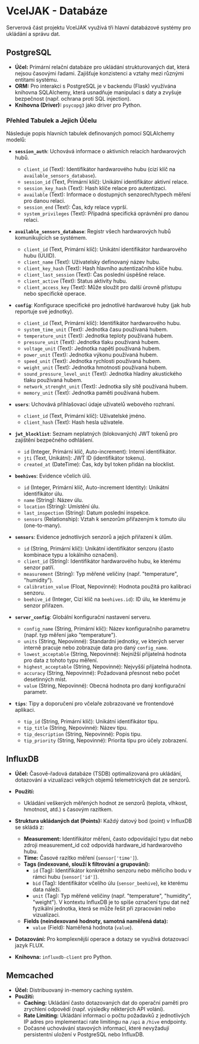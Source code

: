 # VcelJAK - Databáze

Serverová část projektu VcelJAK využívá tři hlavní databázové systémy pro ukládání a správu dat.

## PostgreSQL

*   **Účel:** Primární relační databáze pro ukládání strukturovaných dat, která nejsou časovými řadami. Zajišťuje konzistenci a vztahy mezi různými entitami systému.
*   **ORM:** Pro interakci s PostgreSQL je v backendu (Flask) využívána knihovna SQLAlchemy, která usnadňuje manipulaci s daty a zvyšuje bezpečnost (např. ochrana proti SQL injection).
*   **Knihovna (Driver):** `psycopg3` jako driver pro Python.

### Přehled Tabulek a Jejich Účelu

Následuje popis hlavních tabulek definovaných pomocí SQLAlchemy modelů:

*   **`session_auth`**: Uchovává informace o aktivních relacích hardwarových hubů.
    *   `client_id` (Text): Identifikátor hardwarového hubu (cizí klíč na `available_sensors_database`).
    *   `session_id` (Text, Primární klíč): Unikátní identifikátor aktivní relace.
    *   `session_key_hash` (Text): Hash klíče relace pro autentizaci.
    *   `available` (Text): Informace o dostupných senzorech/typech měření pro danou relaci.
    *   `session_end` (Text): Čas, kdy relace vyprší.
    *   `system_privileges` (Text): Případná specifická oprávnění pro danou relaci.

*   **`available_sensors_database`**: Registr všech hardwarových hubů komunikujících se systémem.
    *   `client_id` (Text, Primární klíč): Unikátní identifikátor hardwarového hubu (UUID).
    *   `client_name` (Text): Uživatelsky definovaný název hubu.
    *   `client_key_hash` (Text): Hash hlavního autentizačního klíče hubu.
    *   `client_last_session` (Text): Čas poslední úspěšné relace.
    *   `client_active` (Text): Status aktivity hubu.
    *   `client_access_key` (Text): Může sloužit pro další úrovně přístupu nebo specifické operace.

*   **`config`**: Konfigurace specifické pro jednotlivé hardwarové huby (jak hub reportuje své jednotky).
    *   `client_id` (Text, Primární klíč): Identifikátor hardwarového hubu.
    *   `system_time_unit` (Text): Jednotka času používaná hubem.
    *   `temperature_unit` (Text): Jednotka teploty používaná hubem.
    *   `pressure_unit` (Text): Jednotka tlaku používaná hubem.
    *   `voltage_unit` (Text): Jednotka napětí používaná hubem.
    *   `power_unit` (Text): Jednotka výkonu používaná hubem.
    *   `speed_unit` (Text): Jednotka rychlosti používaná hubem.
    *   `weight_unit` (Text): Jednotka hmotnosti používaná hubem.
    *   `sound_pressure_level_unit` (Text): Jednotka hladiny akustického tlaku používaná hubem.
    *   `network_strenght_unit` (Text): Jednotka síly sítě používaná hubem.
    *   `memory_unit` (Text): Jednotka paměti používaná hubem.

*   **`users`**: Uchovává přihlašovací údaje uživatelů webového rozhraní.
    *   `client_id` (Text, Primární klíč): Uživatelské jméno.
    *   `client_hash` (Text): Hash hesla uživatele.

*   **`jwt_blocklist`**: Seznam neplatných (blokovaných) JWT tokenů pro zajištění bezpečného odhlášení.
    *   `id` (Integer, Primární klíč, Auto-increment): Interní identifikátor.
    *   `jti` (Text, Unikátní): JWT ID (identifikátor tokenu).
    *   `created_at` (DateTime): Čas, kdy byl token přidán na blocklist.

*   **`beehives`**: Evidence včelích úlů.
    *   `id` (Integer, Primární klíč, Auto-increment Identity): Unikátní identifikátor úlu.
    *   `name` (String): Název úlu.
    *   `location` (String): Umístění úlu.
    *   `last_inspection` (String): Datum poslední inspekce.
    *   `sensors` (Relationship): Vztah k senzorům přiřazeným k tomuto úlu (one-to-many).

*   **`sensors`**: Evidence jednotlivých senzorů a jejich přiřazení k úlům.
    *   `id` (String, Primární klíč): Unikátní identifikátor senzoru (často kombinace typu a lokálního označení).
    *   `client_id` (String): Identifikátor hardwarového hubu, ke kterému senzor patří.
    *   `measurement` (String): Typ měřené veličiny (např. "temperature", "humidity").
    *   `calibration_value` (Float, Nepovinné): Hodnota použitá pro kalibraci senzoru.
    *   `beehive_id` (Integer, Cizí klíč na `beehives.id`): ID úlu, ke kterému je senzor přiřazen.

*   **`server_config`**: Globální konfigurační nastavení serveru.
    *   `config_name` (String, Primární klíč): Název konfiguračního parametru (např. typ měření jako "temperature").
    *   `units` (String, Nepovinné): Standardní jednotky, ve kterých server interně pracuje nebo zobrazuje data pro daný `config_name`.
    *   `lowest_acceptable` (String, Nepovinné): Nejnižší přijatelná hodnota pro data z tohoto typu měření.
    *   `highest_acceptable` (String, Nepovinné): Nejvyšší přijatelná hodnota.
    *   `accuracy` (String, Nepovinné): Požadovaná přesnost nebo počet desetinných míst.
    *   `value` (String, Nepovinné): Obecná hodnota pro daný konfigurační parametr.

*   **`tips`**: Tipy a doporučení pro včelaře zobrazované ve frontendové aplikaci.
    *   `tip_id` (String, Primární klíč): Unikátní identifikátor tipu.
    *   `tip_title` (String, Nepovinné): Název tipu.
    *   `tip_description` (String, Nepovinné): Popis tipu.
    *   `tip_priority` (String, Nepovinné): Priorita tipu pro účely zobrazení.

## InfluxDB

*   **Účel:** Časově-řadová databáze (TSDB) optimalizovaná pro ukládání, dotazování a vizualizaci velkých objemů telemetrických dat ze senzorů.
*   **Použití:**
    *   Ukládání veškerých měřených hodnot ze senzorů (teplota, vlhkost, hmotnost, atd.) s časovým razítkem.

*   **Struktura ukládaných dat (Points):**
    Každý datový bod (point) v InfluxDB se skládá z:
    *   **Measurement:** Identifikátor měření, často odpovídající typu dat nebo zdroji measurement_id což odpovídá hardware_id hardwarového hubu.
    *   **Time:** Časové razítko měření (`sensor['time']`).
    *   **Tags (indexované, slouží k filtrování a grupování):**
        *   `id` (Tag): Identifikátor konkrétního senzoru nebo měřicího bodu v rámci hubu (`sensor['id']`).
        *   `bid` (Tag): Identifikátor včelího úlu (`sensor_beehive`), ke kterému data náleží.
        *   `unit` (Tag): Typ měřené veličiny (např. "temperature", "humidity", "weight"). V kontextu InfluxDB je to spíše označení typu dat než fyzikální jednotka, která se může řešit při zpracování nebo vizualizaci.
    *   **Fields (neindexované hodnoty, samotná naměřená data):**
        *   `value` (Field): Naměřená hodnota (`value`).

*   **Dotazování:** Pro komplexnější operace a dotazy se využívá dotazovací jazyk FLUX.
*   **Knihovna:** `influxdb-client` pro Python.

## Memcached

*   **Účel:** Distribuovaný in-memory caching systém.
*   **Použití:**
    *   **Caching:** Ukládání často dotazovaných dat do operační paměti pro zrychlení odpovědí (např. výsledky některých API volání).
    *   **Rate Limiting:** Ukládání informací o počtu požadavků z jednotlivých IP adres pro implementaci rate limitingu na `/api` a `/hive` endpointy.
    *   Dočasné uchovávání stavových informací, které nevyžadují persistentní uložení v PostgreSQL nebo InfluxDB.
